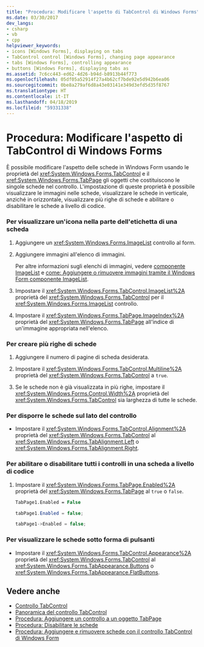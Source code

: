 ```yaml
---
title: "Procedura: Modificare l'aspetto di TabControl di Windows Forms"
ms.date: 03/30/2017
dev_langs:
- csharp
- vb
- cpp
helpviewer_keywords:
- icons [Windows Forms], displaying on tabs
- TabControl control [Windows Forms], changing page appearance
- tabs [Windows Forms], controlling appearance
- buttons [Windows Forms], displaying tabs as
ms.assetid: 7c6cc443-ed62-4d26-b94d-b8913b44f773
ms.openlocfilehash: 05df05a52914f27a4b62cf7bde92e5d942b6ea06
ms.sourcegitcommit: 0be8a279af6d8a43e03141e349d3efd5d35f8767
ms.translationtype: HT
ms.contentlocale: it-IT
ms.lasthandoff: 04/18/2019
ms.locfileid: "59331338"
---
```

# <a name="how-to-change-the-appearance-of-the-windows-forms-tabcontrol"></a>Procedura: Modificare l'aspetto di TabControl di Windows Forms
È possibile modificare l'aspetto delle schede in Windows Form usando le proprietà del <xref:System.Windows.Forms.TabControl> e il <xref:System.Windows.Forms.TabPage> gli oggetti che costituiscono le singole schede nel controllo. L'impostazione di queste proprietà è possibile visualizzare le immagini nelle schede, visualizzare le schede in verticale, anziché in orizzontale, visualizzare più righe di schede e abilitare o disabilitare le schede a livello di codice.  
  
### <a name="to-display-an-icon-on-the-label-part-of-a-tab"></a>Per visualizzare un'icona nella parte dell'etichetta di una scheda  
  
1. Aggiungere un <xref:System.Windows.Forms.ImageList> controllo al form.  
  
2. Aggiungere immagini all'elenco di immagini.  
  
     Per altre informazioni sugli elenchi di immagini, vedere [componente ImageList](imagelist-component-windows-forms.md) e [come: Aggiungere o rimuovere immagini tramite il Windows Form componente ImageList](how-to-add-or-remove-images-with-the-windows-forms-imagelist-component.md).  
  
3. Impostare il <xref:System.Windows.Forms.TabControl.ImageList%2A> proprietà del <xref:System.Windows.Forms.TabControl> per il <xref:System.Windows.Forms.ImageList> controllo.  
  
4. Impostare il <xref:System.Windows.Forms.TabPage.ImageIndex%2A> proprietà del <xref:System.Windows.Forms.TabPage> all'indice di un'immagine appropriata nell'elenco.  
  
### <a name="to-create-multiple-rows-of-tabs"></a>Per creare più righe di schede  
  
1. Aggiungere il numero di pagine di scheda desiderata.  
  
2. Impostare il <xref:System.Windows.Forms.TabControl.Multiline%2A> proprietà del <xref:System.Windows.Forms.TabControl> a `true`.  
  
3. Se le schede non è già visualizzata in più righe, impostare il <xref:System.Windows.Forms.Control.Width%2A> proprietà del <xref:System.Windows.Forms.TabControl> sia larghezza di tutte le schede.  
  
### <a name="to-arrange-tabs-on-the-side-of-the-control"></a>Per disporre le schede sul lato del controllo  
  
-   Impostare il <xref:System.Windows.Forms.TabControl.Alignment%2A> proprietà del <xref:System.Windows.Forms.TabControl> al <xref:System.Windows.Forms.TabAlignment.Left> o <xref:System.Windows.Forms.TabAlignment.Right>.  
  
### <a name="to-programmatically-enable-or-disable-all-controls-on-a-tab"></a>Per abilitare o disabilitare tutti i controlli in una scheda a livello di codice  
  
1. Impostare il <xref:System.Windows.Forms.TabPage.Enabled%2A> proprietà del <xref:System.Windows.Forms.TabPage> al `true` o `false`.  
  
    ```vb  
    TabPage1.Enabled = False  
    ```  
  
    ```csharp  
    tabPage1.Enabled = false;  
    ```  
  
    ```cpp  
    tabPage1->Enabled = false;  
    ```  
  
### <a name="to-display-tabs-as-buttons"></a>Per visualizzare le schede sotto forma di pulsanti  
  
-   Impostare il <xref:System.Windows.Forms.TabControl.Appearance%2A> proprietà del <xref:System.Windows.Forms.TabControl> al <xref:System.Windows.Forms.TabAppearance.Buttons> o <xref:System.Windows.Forms.TabAppearance.FlatButtons>.  
  
## <a name="see-also"></a>Vedere anche

- [Controllo TabControl](tabcontrol-control-windows-forms.md)
- [Panoramica del controllo TabControl](tabcontrol-control-overview-windows-forms.md)
- [Procedura: Aggiungere un controllo a un oggetto TabPage](how-to-add-a-control-to-a-tab-page.md)
- [Procedura: Disabilitare le schede](how-to-disable-tab-pages.md)
- [Procedura: Aggiungere e rimuovere schede con il controllo TabControl di Windows Form](how-to-add-and-remove-tabs-with-the-windows-forms-tabcontrol.md)
